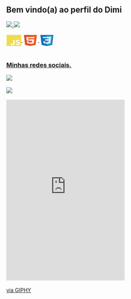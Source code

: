 ## Bem vindo(a) ao perfil do Dimi
 <div>
   <a href="https://github.com/devdiminoir">
   <img  height="180em" src="https://github-readme-stats.vercel.app/api?username=devdiminoir&show_icons=true&theme=tokyonight&include_all_commits=true&count_private=true"
    />
     
   
   
    
   <img  height="180em" src="https://github-readme-stats.vercel.app/api/top-langs/?username=devdiminoir&layout=compact&langs_count=6&theme=tokyonight" />
   

</div>
<div style="display: inline_block"><br>
  <img align="center" alt="Js" height="30" width="40" src="https://raw.githubusercontent.com/devicons/devicon/master/icons/javascript/javascript-plain.svg">
  <img align="center" alt="HTML" height="30" width="40" src="https://raw.githubusercontent.com/devicons/devicon/master/icons/html5/html5-original.svg">
  <img align="center" alt="CSS" height="30" width="40" src="https://raw.githubusercontent.com/devicons/devicon/master/icons/css3/css3-original.svg">
</div>
<br>

### Minhas redes sociais.
 
<div> 
  
  <a href="https://instagram.com/_diminoir_" target="_blank"><img src="https://img.shields.io/badge/-Instagram-%23E4405F?style=for-the-badge&logo=instagram&logoColor=white" target="_blank"></a>


  <a href="https://www.linkedin.com/in/diemersonaugustolorena" target="_blank"><img src="https://img.shields.io/badge/-LinkedIn-%230077B5?style=for-the-badge&logo=linkedin&logoColor=white" target="_blank"></a> 
 

</div>



 <iframe src="https://giphy.com/embed/lkceXNDw4Agryfrwz8" width="315" height="480" frameBorder="0" class="giphy-embed" allowFullScreen></iframe><p><a href="https://giphy.com/gifs/pixel-art-jeff-lkceXNDw4Agryfrwz8">via GIPHY</a></p>

